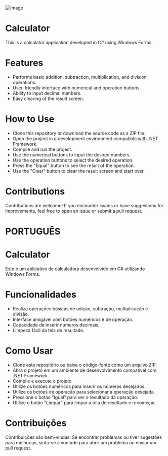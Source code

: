 ![image](https://github.com/jhonnyseth/Calculator/assets/135340514/7ca033e4-42e9-4623-921f-4b2099d81dae)


# Calculator
This is a calculator application developed in C# using Windows Forms.

# Features
- Performs basic addition, subtraction, multiplication, and division operations.
- User-friendly interface with numerical and operation buttons.
- Ability to input decimal numbers.
- Easy clearing of the result screen.

# How to Use
- Clone this repository or download the source code as a ZIP file.
- Open the project in a development environment compatible with .NET Framework.
- Compile and run the project.
- Use the numerical buttons to input the desired numbers.
- Use the operation buttons to select the desired operation.
- Press the "Equal" button to see the result of the operation.
- Use the "Clear" button to clear the result screen and start over.

# Contributions
Contributions are welcome! If you encounter issues or have suggestions for improvements, feel free to open an issue or submit a pull request.


# PORTUGUÊS

# Calculator

Este é um aplicativo de calculadora desenvolvido em C# utilizando Windows Forms.

# Funcionalidades

- Realiza operações básicas de adição, subtração, multiplicação e divisão.
- Interface amigável com botões numéricos e de operação.
- Capacidade de inserir números decimais.
- Limpeza fácil da tela de resultado.

# Como Usar

- Clone este repositório ou baixe o código-fonte como um arquivo ZIP.
- Abra o projeto em um ambiente de desenvolvimento compatível com .NET Framework.
- Compile e execute o projeto.
- Utilize os botões numéricos para inserir os números desejados.
- Utilize os botões de operação para selecionar a operação desejada.
- Pressione o botão "Igual" para ver o resultado da operação.
- Utilize o botão "Limpar" para limpar a tela de resultado e recomeçar.

# Contribuições
Contribuições são bem-vindas! Se encontrar problemas ou tiver sugestões para melhorias, sinta-se à vontade para abrir um problema ou enviar um pull request.
